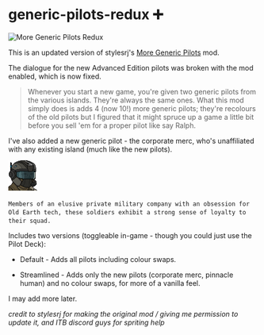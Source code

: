 # generic-pilots-redux ➕

![More Generic Pilots Redux](https://cdn.discordapp.com/attachments/899045757586399254/1197884367293403197/Group_38_1.png)

This is an updated version of stylesrj's [More Generic Pilots](https://subsetgames.com/forum/viewtopic.php?f=25&t=34239) mod.  

The dialogue for the new Advanced Edition pilots was broken with the mod enabled, which is now fixed. 

> Whenever you start a new game, you're given two generic pilots from the various islands. They're always the same ones. 
What this mod simply does is adds 4 (now 10!) more generic pilots; they're recolours of the old pilots but I figured that it might spruce up a game a little bit before you sell 'em for a proper pilot like say Ralph.

I've also added a new generic pilot - the corporate merc, who's unaffiliated with any existing island (much like the new pilots).

![pilot image](More%20Generic%20Pilots%20Redux/mods/Default/mods/Corporate%20Mercenaries/img/portraits/npcs/merc1.png)

```Members of an elusive private military company with an obsession for Old Earth tech, these soldiers exhibit a strong sense of loyalty to their squad.```

Includes two versions (toggleable in-game - though you could just use the Pilot Deck):

* Default - Adds all pilots including colour swaps.

* Streamlined - Adds only the new pilots (corporate merc, pinnacle human) and no colour swaps, for more of a vanilla feel.

I may add more later.

*credit to stylesrj for making the original mod / giving me permission to update it, and ITB discord guys for spriting help*

